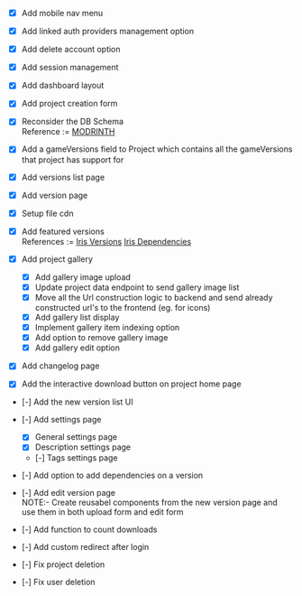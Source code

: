 - [x] Add mobile nav menu
- [x] Add linked auth providers management option

- [x] Add delete account option
- [x] Add session management

- [x] Add dashboard layout
- [x] Add project creation form

- [x] Reconsider the DB Schema \
    Reference := [MODRINTH](https://github.com/modrinth/labrinth/blob/master/src/models/v3)


- [x] Add a gameVersions field to Project which contains all the gameVersions that project has support for
- [x] Add versions list page
- [x] Add version page
- [x] Setup file cdn
- [x] Add featured versions \
    References :=
    [Iris Versions](https://api.modrinth.com/v2/project/iris/version)
    [Iris Dependencies](https://api.modrinth.com/v2/project/iris/dependencies)

- [x] Add project gallery
  - [x] Add gallery image upload
  - [x] Update project data endpoint to send gallery image list
  - [x] Move all the Url construction logic to backend and send already constructed url's to the frontend (eg. for icons)
  - [x] Add gallery list display
  - [x] Implement gallery item indexing option
  - [x] Add option to remove gallery image
  - [x] Add gallery edit option

- [x] Add changelog page

- [x] Add the interactive download button on project home page
- [-] Add the new version list UI

- [-] Add settings page
  - [x] General settings page
  - [x] Description settings page
  - [-] Tags settings page

- [-] Add option to add dependencies on a version
- [-] Add edit version page \
  NOTE:- Create reusabel components from the new version page and use them in both upload form and edit form

- [-] Add function to count downloads
- [-] Add custom redirect after login

- [-] Fix project deletion
- [-] Fix user deletion
